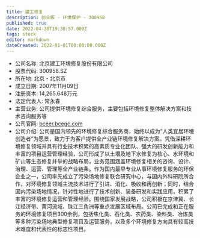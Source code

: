 ```yaml
---
title: 建工修复
description: 创业板 - 环境保护 - 300958
published: true
date: 2022-04-30T19:30:57.000Z
tags: stock
editor: markdown
dateCreated: 2022-01-01T00:00:00.000Z
---
```


- 公司名称: 北京建工环境修复股份有限公司
- 股票代码: 300958.SZ
- 所在地: 北京 - 北京市
- 成立日期: 2007年11月09日
- 注册资本: 14,265.648万元
- 法定代表人: 常永春
- 主营业务: 公司提供环境修复综合服务，主要包括环境修复整体解决方案和技术咨询服务等
- 公司官网: [bceer.bcegc.com](bceer.bcegc.com)
- 公司介绍: 公司是国内领先的环境修复综合服务商，始终以成为“人类宜居环境创造者”为愿景，致力于为客户提供全产业链环境修复解决方案。凭借深耕环境修复领域并具有行业技术积累的高素质专业化团队、强大的研发创新能力和丰富的项目运营管理经验，公司形成了以土壤及地下水修复为核心、水环境和矿山等生态修复并举的战略布局，业务范围涵盖环境修复相关的咨询、设计、治理、运营、管理等全产业链条。作为国内最早专业从事环境修复服务的环保企业之一，公司率先成立了污染场地修复联合研究中心，与国内外科研院所合作，对环境修复领域主流技术进行了引进、消化、吸收和再创新；同时，结合国内污染场地情况，针对性地进行了技术创新、装备研发和实践应用，积累了丰富的环境修复运营和管理经验。围绕国家发展战略，公司积极在京津冀、长江经济带、黄河流域、珠江三角洲等重点发展区域布局。公司已完成和正在服务的环境修复项目300余例，包括焦化类、石化类、农药类、染料类、冶炼类等多种污染场地典型修复项目及运营服务，以及多个环境修复方向具有较高技术难度和代表性的标志性项目。


